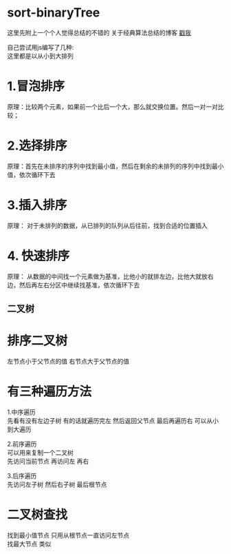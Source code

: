 # sort-binaryTree

这里先附上一个个人觉得总结的不错的 关于经典算法总结的博客 [戳我](https://juejin.im/post/57dcd394a22b9d00610c5ec8) <br>

自己尝试用js编写了几种:<br>
这里都是以从小到大排列<br>
# 1.冒泡排序 
原理：比较两个元素，如果前一个比后一个大，那么就交换位置。然后一对一对比较；

# 2.选择排序
原理：首先在未排序的序列中找到最小值，然后在剩余的未排列的序列中找到最小值，依次循环下去

# 3.插入排序
原理： 对于未排列的数据，从已排列的队列从后往前，找到合适的位置插入

# 4. 快速排序
原理： 从数据的中间找一个元素做为基准，比他小的就排左边，比他大就放右边，然后再左右分区中继续找基准，依次循环下去


## 二叉树

# 排序二叉树  
左节点小于父节点的值 右节点大于父节点的值

# 有三种遍历方法
1.中序遍历<br>  先看有没有左边子树  有的话就遍历完左  然后返回父节点 最后再遍历右 可以从小到大遍历


2.前序遍历 <br>
可以用来复制一个二叉树<br>
先访问当前节点 再访问左 再右<br>


3.后序遍历<br>
先访问左子树  然后右子树 最后根节点


# 二叉树查找

找到最小值节点 只用从根节点一直访问左节点<br>
找最大节点 类似
